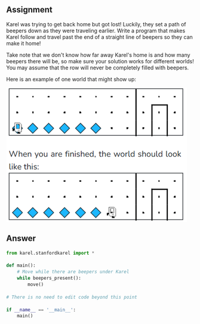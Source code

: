 ## Assignment
Karel was trying to get back home but got lost! Luckily, they set a path of beepers down as they were traveling earlier. Write a program that makes Karel follow and travel past the end of a straight line of beepers so they can make it home! 

Take note that we don't know how far away Karel's home is and how many beepers there will be, so make sure your solution works for different worlds! You may assume that the row will never be completely filled with beepers.

Here is an example of one world that might show up:

![alt text](Images/image03.png)

## Answer

```python
from karel.stanfordkarel import *

def main():
    # Move while there are beepers under Karel
    while beepers_present():
        move()

# There is no need to edit code beyond this point

if __name__ == '__main__':
    main()
```